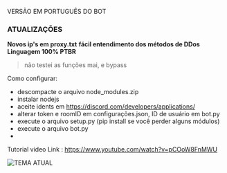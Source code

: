 VERSÃO EM PORTUGUÊS DO BOT

### ATUALIZAÇÕES

**Novos ip's em proxy.txt**
**fácil entendimento dos métodos de DDos**
**Linguagem 100% PTBR**

> não testei as funções mai, e bypass

Como configurar:
+ descompacte o arquivo node_modules.zip
+ instalar nodejs
+ aceite idents em https://discord.com/developers/applications/
+ alterar token e roomID em configurações.json, ID de usuário em bot.py
+ execute o arquivo setup.py (pip install se você perder alguns módulos)
+ execute o arquivo bot.py
+ 
Tutorial video
Link : https://www.youtube.com/watch?v=pCOoW8FnMWU

![TEMA ATUAL](https://github.com/maliqto/Discord-Botnet/assets/121417754/01bf2a8c-6f8f-4f60-9128-17a273f13a44)

